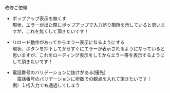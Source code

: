 改修ご依頼

- ポップアップ表示を無くす<br>
  現状、エラーが出た際にポップアップで入力誤り箇所を示していると思いますが、これを無くして頂きたいです！
  
- リロード動作があってからエラー表示になるようにする<br>
  現状、ボタンを押下してからすぐにエラーが表示されるようになっていると思いますが、これをローディング表示をしてからエラー等を表示するようにして頂きたいです！
  
- 電話番号のバリデーションに抜けがある[優先]<br>
　電話番号のバリデーションに桁数での観点を入れて頂きたいです！<br>
  例）１桁入力でも通過してしまう

